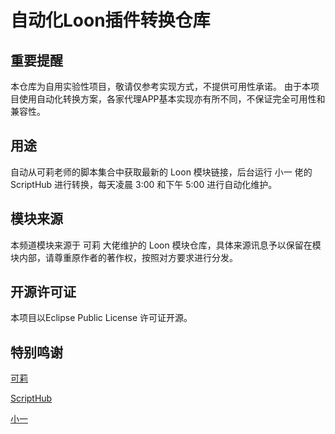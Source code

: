 # 自动化Loon插件转换仓库

## 重要提醒

本仓库为自用实验性项目，敬请仅参考实现方式，不提供可用性承诺。
由于本项目使用自动化转换方案，各家代理APP基本实现亦有所不同，不保证完全可用性和兼容性。

## 用途

自动从可莉老师的脚本集合中获取最新的 Loon 模块链接，后台运行 小一 佬的 ScriptHub 进行转换，每天凌晨 3:00 和下午 5:00 进行自动化维护。

## 模块来源

本频道模块来源于 可莉 大佬维护的 Loon 模块仓库，具体来源讯息予以保留在模块内部，请尊重原作者的著作权，按照对方要求进行分发。

## 开源许可证

本项目以Eclipse Public License 许可证开源。

## 特别鸣谢

[可莉](https://github.com/luestr)

[ScriptHub](https://github.com/Script-Hub-Org/Script-Hub)

[小一](https://github.com/xream)
